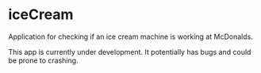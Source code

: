 # iceCream
Application for checking if an ice cream machine is working at McDonalds.

This app is currently under development. 
It potentially has bugs and could be prone to crashing.
